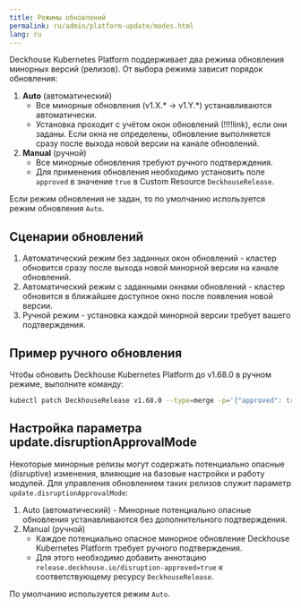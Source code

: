 ```yaml
---
title: Режимы обновлений
permalink: ru/admin/platform-update/modes.html
lang: ru
---
```


Deckhouse Kubernetes Platform поддерживает два режима обновления минорных версий (релизов). От выбора режима зависит порядок обновления:

1. **Auto** (автоматический)
   * Все минорные обновления (v1.X.* → v1.Y.*) устанавливаются автоматически.
   * Установка проходит с учётом окон обновлений (!!!!link), если они заданы. Если окна не определены, обновление выполняется сразу после выхода новой версии на канале обновлений.
1. **Manual** (ручной)
   * Все минорные обновления требуют ручного подтверждения.
   * Для применения обновления необходимо установить поле `approved` в значение `true` в Custom Resource `DeckhouseRelease`.

Если режим обновления не задан, то по умолчанию используется режим обновления `Auto`.

## Сценарии обновлений

1. Автоматический режим без заданных окон обновлений - кластер обновится сразу после выхода новой минорной версии на канале обновлений.
1. Автоматический режим с заданными окнами обновлений - кластер обновится в ближайшее доступное окно после появления новой версии.
1. Ручной режим - установка каждой минорной версии требует вашего подтверждения.

## Пример ручного обновления

Чтобы обновить Deckhouse Kubernetes Platform до v1.68.0 в ручном режиме, выполните команду:

```bash
kubectl patch DeckhouseRelease v1.68.0 --type=merge -p='{"approved": true}'
```

## Настройка параметра update.disruptionApprovalMode

Некоторые минорные релизы могут содержать потенциально опасные (disruptive) изменения, влияющие на базовые настройки и работу модулей. Для управления обновлением таких релизов служит параметр `update.disruptionApprovalMode`:
1. Auto (автоматический) - Минорные потенциально опасные обновления устанавливаются без дополнительного подтверждения. 
1. Manual (ручной)
   * Каждое потенциально опасное минорное обновление Deckhouse Kubernetes Platform требует ручного подтверждения.
   * Для этого необходимо добавить аннотацию `release.deckhouse.io/disruption-approved=true` к соответствующему ресурсу `DeckhouseRelease`.

По умолчанию используется режим `Auto`.
